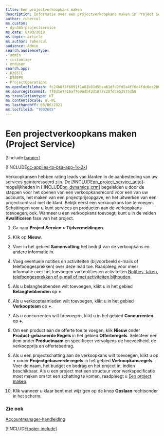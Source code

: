 ```yaml
---
title: Een projectverkoopkans maken
description: Informatie over een projectverkoopkans maken in Project Service
author: ruhercul
ms.custom:
- dyn365-projectservice
ms.date: 8/03/2018
ms.topic: article
ms.author: ruhercul
audience: Admin
search.audienceType:
- admin
- customizer
- enduser
search.app:
- D365CE
- D365PS
- ProjectOperations
ms.openlocfilehash: fc24b0f3f6091f1a81b83d5bea61dfd2fd5a4ff6e4fdc6ec206f15460f364db1
ms.sourcegitcommit: 7f8d1e7a16af769adb43d1877c28fdce53975db8
ms.translationtype: HT
ms.contentlocale: nl-NL
ms.lasthandoff: 08/06/2021
ms.locfileid: "7002685"
---
```

# <a name="create-a-project-opportunity-project-service"></a>Een projectverkoopkans maken (Project Service)

[!include [banner](../includes/psa-now-project-operations.md)]

[!INCLUDE[cc-applies-to-psa-app-1x-2x](../includes/cc-applies-to-psa-app-1x-2x.md)]

Verkoopkansen hebben rating leads van klanten in de aanbesteding van uw services geïnteresseerd zijn. De [!INCLUDE[pn_project_service_auto](../includes/pn-project-service-auto.md)]-mogelijkheden in [!INCLUDE[pn_dynamics_crm](../includes/pn-dynamics-crm.md)] begeleiden u door de stappen voor het openen van een verkoopkansrecord voor een van uw accounts, het maken van een projectprijsopgave, en het uitwerken van een projectcontract met de klant. Bekijk eerst een verkoopkans toe te voegen. Schattingen voor u kunt services en producten aan de verkoopkans toevoegen, ook. Wanneer u een verkoopkans toevoegt, kunt u in de velden **Kwalificeren** fase van het project.  
  
1.  Ga naar **Project Service > Tijdvermeldingen**.  
  
2.  Klik op **Nieuw**.  
  
3.  Voer in het gebied **Samenvatting** het bedrijf van de verkoopkans en andere informatie in.  
  
4.  Voeg eventuele notities en activiteiten (bijvoorbeeld e-mails of telefoongesprekken) over deze lead toe. Raadpleeg voor meer informatie over het toevoegen van notities en activiteiten [Notities, taken, telefoongesprekken of e-mail of met activiteiten bijhouden](/dynamics365/customerengagement/on-premises/basics/work-with-activities).  
  
5.  Als u belanghebbenden wilt toevoegen, klikt u in het gebied **Belanghebbenden** op **+**.  
  
6.  Als u verkoopteamleden wilt toevoegen, klikt u in het gebied **Verkoopteam** op **+**.  
  
7.  Als u concurrenten wilt toevoegen, klikt u in het gebied **Concurrenten** op **+**.  
  
8.  Om een product aan de offerte toe te voegen, klik **Nieuw** onder **Product-gebaseerde Regels** in het gebied **Offerteregels**. Selecteer een item onder **Productnaam** en specificeer vervolgens de hoeveelheid, de verkoopprijs en offertebedrag.  
  
9. Als u een projectschatting aan de verkoopkans wilt toevoegen, klikt u op **+** onder **Projectgebaseerde regels** in het gebied **Verkoopkansregels** . Voer de naam, het budget en bedrag en het project in, indien beschikbaar. Als u een project met een structuur voor werkspecificatie moet maken om tot een schatting te komen, raadpleegt u [Een project maken](../psa/create-project.md).  
  
10. Klik wanneer u klaar bent met wijzigen op de knop **Opslaan** rechtsonder in het scherm.  
  
### <a name="see-also"></a>Zie ook  
 [Accountmanager-handleiding](../psa/account-manager-guide.md)


[!INCLUDE[footer-include](../includes/footer-banner.md)]